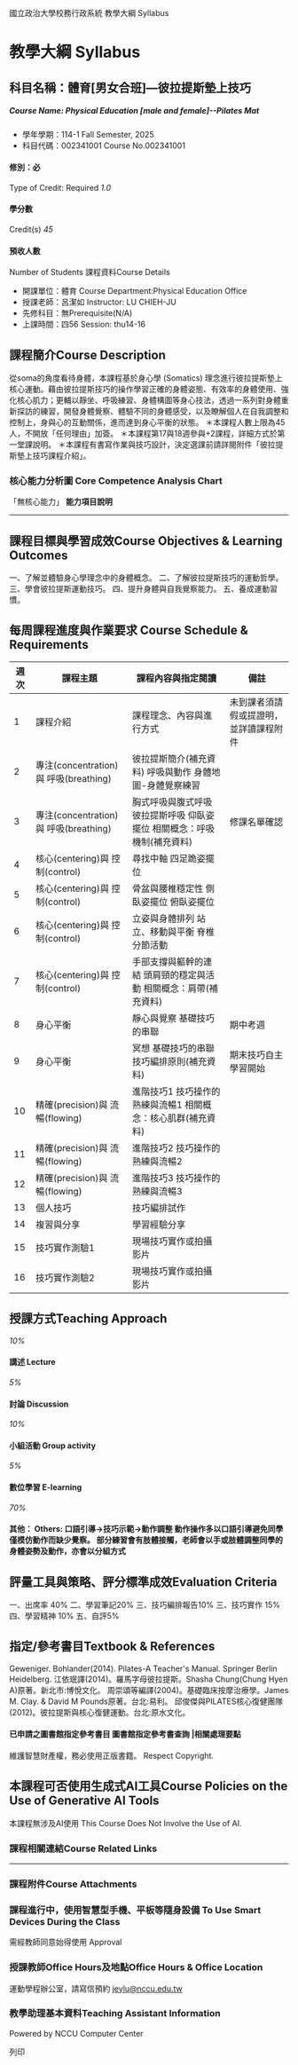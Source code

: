 國立政治大學校務行政系統 教學大綱 Syllabus
# 教學大綱 Syllabus
##  科目名稱：體育[男女合班]—彼拉提斯墊上技巧 
#####  Course Name: Physical Education [male and female]--Pilates Mat
  * 學年學期：114-1 Fall Semester, 2025 
  * 科目代碼：002341001 Course No.002341001


#### 修別：必
Type of Credit: Required 
_1.0_
#### 學分數
Credit(s)
_45_
#### 預收人數
Number of Students
課程資料Course Details
  * 開課單位：體育 Course Department:Physical Education Office 
  * 授課老師：呂潔如 Instructor: LU CHIEH-JU 
  * 先修科目：無Prerequisite(N/A)
  * 上課時間：四56 Session: thu14-16


##  課程簡介Course Description
從soma的角度看待身體，本課程基於身心學 (Somatics) 理念進行彼拉提斯墊上核心運動。藉由彼拉提斯技巧的操作學習正確的身體姿態、有效率的身體使用、強化核心肌力；更輔以靜坐、呼吸練習、身體構圖等身心技法，透過一系列對身體重新探訪的練習，開發身體覺察、體驗不同的身體感受，以及瞭解個人在自我調整和控制上，身與心的互動關係，進而達到身心平衡的狀態。
＊本課程人數上限為45人，不開放「任何理由」加簽。
＊本課程第17與18週參與+2課程，詳細方式於第一堂課說明。
＊本課程有書寫作業與技巧設計，決定選課前請詳閱附件「彼拉提斯墊上技巧課程介紹」。
###  核心能力分析圖 Core Competence Analysis Chart
「無核心能力」 
**能力項目說明**
* * *
##  課程目標與學習成效Course Objectives & Learning Outcomes 
一、了解並體驗身心學理念中的身體概念。
二、了解彼拉提斯技巧的運動哲學。
三、學會彼拉提斯運動技巧。
四、提升身體與自我覺察能力。
五、養成運動習慣。
##  每周課程進度與作業要求 Course Schedule & Requirements
週次 |  課程主題 |  課程內容與指定閱讀 |  備註  
---|---|---|---  
1 |  課程介紹 |  課程理念、內容與進行方式 |  未到課者須請假或提證明，並詳讀課程附件  
2 |  專注(concentration)與 呼吸(breathing) |  彼拉提斯簡介(補充資料) 呼吸與動作 身體地圖-身體覺察練習 |   
3 |  專注(concentration)與 呼吸(breathing) |  胸式呼吸與腹式呼吸 彼拉提斯呼吸 仰臥姿擺位 相關概念：呼吸機制(補充資料) |  修課名單確認  
4 |  核心(centering)與 控制(control) |  尋找中軸 四足跪姿擺位 |   
5 |  核心(centering)與 控制(control) |  骨盆與腰椎穩定性 側臥姿擺位 俯臥姿擺位 |   
6 |  核心(centering)與 控制(control) |  立姿與身體排列 站立、移動與平衡 脊椎分節活動 |   
7 |  核心(centering)與 控制(control) |  手部支撐與軀幹的連結 頭肩頸的穩定與活動 相關概念：肩帶(補充資料) |   
8 |  身心平衡 |  靜心與覺察 基礎技巧的串聯 |  期中考週  
9 |  身心平衡 |  冥想 基礎技巧的串聯 技巧編排原則(補充資料) |  期末技巧自主學習開始  
10 |  精確(precision)與 流暢(flowing) |  進階技巧1 技巧操作的熟練與流暢1 相關概念：核心肌群(補充資料) |   
11 |  精確(precision)與 流暢(flowing) |  進階技巧2 技巧操作的熟練與流暢2 |   
12 |  精確(precision)與 流暢(flowing) |  進階技巧3 技巧操作的熟練與流暢3 |   
13 |  個人技巧 |  技巧編排試作 |   
14 |  複習與分享 |  學習經驗分享 |   
15 |  技巧實作測驗1 |  現場技巧實作或拍攝影片 |   
16 |  技巧實作測驗2 |  現場技巧實作或拍攝影片 |   
##  授課方式Teaching Approach
_10%_
####  講述 Lecture
_5%_
####  討論 Discussion
_10%_
####  小組活動 Group activity
_5%_
####  數位學習 E-learning
_70%_
####  其他： Others: 口語引導→技巧示範→動作調整 動作操作多以口語引導避免同學僅模仿動作而缺少覺察。 部分練習會有肢體接觸，老師會以手或肢體調整同學的身體姿勢及動作，亦會以分組方式 
##  評量工具與策略、評分標準成效Evaluation Criteria
一、出席率 40%
二、學習筆記20%
三、技巧編排報告10%
三、技巧實作 15%
四、學習精神 10%
五、自評5%
##  指定/參考書目Textbook & References
Geweniger. Bohlander(2014). Pilates-A Teacher's Manual. Springer Berlin Heidelberg.
江依珉譯(2014)。羅馬字母彼拉提斯。Shasha Chung(Chung Hyen A)原著。新北市:博悅文化。
周崇頌等編譯(2004)。基礎臨床按摩治療學。James M. Clay. & David M Pounds原著。台北:易利。
邱俊傑與PILATES核心復健團隊(2012)。彼拉提斯與核心復健運動。台北:原水文化。
####  已申請之圖書館指定參考書目  圖書館指定參考書查詢 |相關處理要點
維護智慧財產權，務必使用正版書籍。 Respect Copyright.
##  本課程可否使用生成式AI工具Course Policies on the Use of Generative AI Tools
本課程無涉及AI使用 This Course Does Not Involve the Use of AI.
###  課程相關連結Course Related Links
* * *
###  課程附件Course Attachments
###  課程進行中，使用智慧型手機、平板等隨身設備 To Use Smart Devices During the Class
需經教師同意始得使用  Approval
###  授課教師Office Hours及地點Office Hours & Office Location
運動學程辦公室，請寫信預約 jeylu@nccu.edu.tw
###  教學助理基本資料Teaching Assistant Information
Powered by NCCU Computer Center
  
列印
